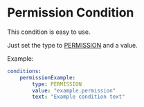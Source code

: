 # Permission Condition

This condition is easy to use.

Just set the type to [PERMISSION](https://jd.rocketplugins.space/rocketplaceholders/me/lorenzo0111/rocketplaceholders/creator/conditions/RequirementType.html#PERMISSION) and a value.

Example:

```yaml
conditions:
    permissionExample:
        type: PERMISSION
        value: "example.permission"
        text: "Example condition text"
```



